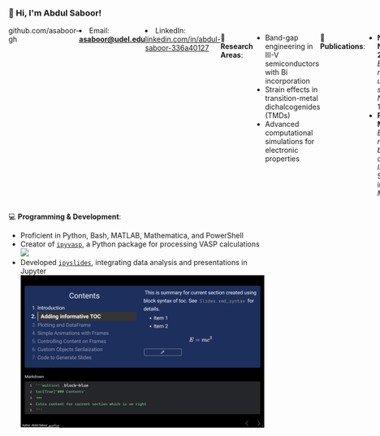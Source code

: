 ### 👋 Hi, I'm Abdul Saboor!

<div style="display:flex !important;flex-direction:row;><div>
  
I'm a **Ph.D. candidate in Physics** at the **University of Delaware**, specializing in **Density Functional Theory (DFT)** and semiconductor materials research. My work focuses on **electronic structure tuning, strain effects, and computational modeling** to advance materials for infrared and terahertz applications.

📫 **Connect with Me**:
- GitHub: [github.com/asaboor-gh](https://github.com/asaboor-gh)  
- Email: **asaboor@udel.edu**  
- LinkedIn: [linkedin.com/in/abdul-saboor-336a40127](https://www.linkedin.com/in/abdul-saboor-336a40127)
  
🔬 **Research Areas**:
- Band-gap engineering in III-V semiconductors with Bi incorporation  
- Strain effects in transition-metal dichalcogenides (TMDs)  
- Advanced computational simulations for electronic properties

📄 **Publications**:
- **Nature Nanotechnology, 2023** – *Engineering metal oxidation using epitaxial strain. Nat. Nanotechnol.* **18**, 1005–1011 (2023)
- **Physical Review Materials** - *Band-gap reduction and band alignments of dilute bismide III-V alloys.* Submitted (2024) in *Phys. Rev. Mater.*
</div>
<div>
  
💻 **Programming & Development**:
- Proficient in Python, Bash, MATLAB, Mathematica, and PowerShell  
- Creator of [`ipyvasp`](https://github.com/asaboor-gh/ipyvasp), a Python package for processing VASP calculations
  ![](https://github.com/massgh/massgh/blob/master/pivotpy.png)
- Developed [`ipyslides`](https://github.com/asaboor-gh/ipyslides), integrating data analysis and presentations in Jupyter
  ![](https://github.com/asaboor-gh/ipyslides/blob/main/slide.png)
  
</div></div>
